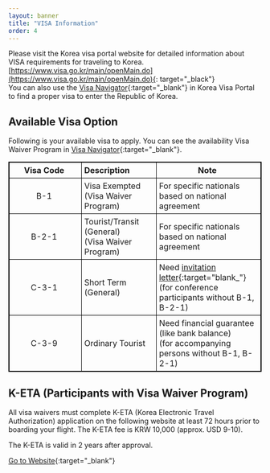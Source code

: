 ```yaml
---
layout: banner
title: "VISA Information"
order: 4
---
```


<style>
    table {
    border-collapse: collapse;
    border: 1px solid black;
    }
    th, td {
    padding: 5px;
    padding-right: 10px;
    min-width: 8em;
        border: 1px solid black;
    }
</style>

Please visit the Korea visa portal website for detailed information about VISA requirements for traveling to Korea. [https://www.visa.go.kr/main/openMain.do](https://www.visa.go.kr/main/openMain.do){: target="_black"}  
You can also use the [Visa Navigator](https://www.visa.go.kr/openPage.do?MENU_ID=10101){:target="_blank"} in Korea Visa Portal to find a proper visa to enter the Republic of Korea.

<!-- There were 66 visa-waiver contries and 45 visa-free contries. But from 13 April 2020, visa privileges are restricted in the 56 visa-waiver contries and 34 visa-free contries because of Covid-19. The list of restricted and allowed contries is [here](/assets/img/slider/visainformation.pdf). -->

## Available Visa Option

Following is your available visa to apply. You can see the availability Visa Waiver Program in [Visa Navigator](https://www.visa.go.kr/openPage.do?MENU_ID=10101){:target="_blank"}.

| Visa Code | Description | Note |
|:---------:|:------------|------|
| B-1       | Visa Exempted <br> (Visa Waiver Program) | For specific nationals based on national agreement |
| B-2-1     | Tourist/Transit (General) <br> (Visa Waiver Program) | For specific nationals based on national agreement |
| C-3-1     | Short Term (General) | Need [invitation letter](/pages/travel-info/invitation-letter/){:target="blank_"} <br> (for conference participants without B-1, B-2-1) |
| C-3-9     | Ordinary Tourist |  Need financial guarantee (like bank balance) <br> (for accompanying persons without B-1, B-2-1) |

## K-ETA (Participants with Visa Waiver Program)

All visa waivers must complete K-ETA (Korea Electronic Travel Authorization) application on the following website at least 72 hours prior to boarding your flight. The K-ETA fee is KRW 10,000 (approx. USD 9-10).

The K-ETA is valid in 2 years after approval.

[Go to Website](https://www.k-eta.go.kr/portal/apply/index.do?locale=EN){:target="_blank"}
